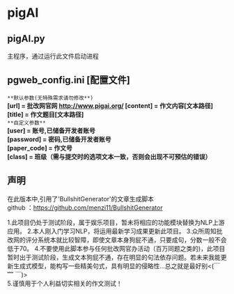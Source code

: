 # pigAI

## pigAI.py
主程序，通过运行此文件启动进程

## pgweb_config.ini **[配置文件]**
`**默认参数(无特殊需求请勿修改**)`  
**[url] = 批改网官网 http://www.pigai.org/ 
[content] = 作文内容[文本路径]  
[title] = 作文题目[文本路径]**  
`**自定义参数**`  
**[user] = 账号,已储备开发者账号  
[password] = 密码,已储备开发者账号  
[paper_code] = 作文号  
[class] = 班级（需与提交时的选项文本一致，否则会出现不可预估的错误）**

## 声明
在此版本中,引用了'BullshitGenerator'的文章生成脚本  
github ：https://github.com/menzi11/BullshitGenerator

1.此项目仍处于测试阶段，属于娱乐项目，暂未将相应的功能模块替换为NLP上游应用。
2.本人刚入门学习NLP，将运用最新学习成果更新此项目。
3.众所周知批改网的评分系统本就比较智障，即使文章本身狗屁不通，只要成句，分数一般不会低于70。
4.不要使用此脚本参与任何批改网官办活动（百万同题之类的)，此项目暂时出于测试阶段，生成文本狗屁不通，存在明显的句法依存问题。若未来我能更新生成式模型，能构写一些精美句式，具有明显的侵略性...总之就是最好别<(￣ ﹌ ￣)>  
5.谨慎用于个人利益切实相关的作文测试！

